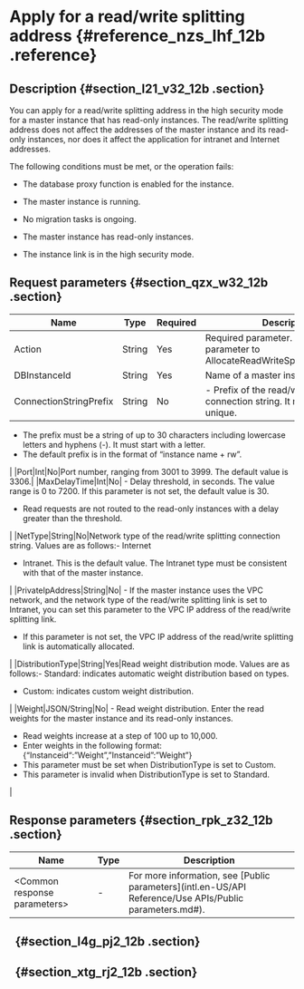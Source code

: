 # Apply for a read/write splitting address {#reference_nzs_lhf_12b .reference}

## Description {#section_l21_v32_12b .section}

You can apply for a read/write splitting address in the high security mode for a master instance that has read-only instances. The read/write splitting address does not affect the addresses of the master instance and its read-only instances, nor does it affect the application for intranet and Internet addresses.

The following conditions must be met, or the operation fails:

-   The database proxy function is enabled for the instance.
-   The master instance is running.

-   No migration tasks is ongoing.

-   The master instance has read-only instances.

-   The instance link is in the high security mode.


## Request parameters {#section_qzx_w32_12b .section}

|Name|Type|Required|Description|
|----|----|--------|-----------|
|Action|String|Yes|Required parameter. Set this parameter to AllocateReadWriteSplittingConnection.|
|DBInstanceId|String|Yes|Name of a master instance.|
|ConnectionStringPrefix|String|No| -   Prefix of the read/write splitting connection string. It must be globally unique.
-   The prefix must be a string of up to 30 characters including lowercase letters and hyphens \(-\). It must start with a letter.
-   The default prefix is in the format of “instance name + rw”.

 |
|Port|Int|No|Port number, ranging from 3001 to 3999. The default value is 3306.|
|MaxDelayTime|Int|No| -   Delay threshold, in seconds. The value range is 0 to 7200. If this parameter is not set, the default value is 30.
-   Read requests are not routed to the read-only instances with a delay greater than the threshold.

 |
|NetType|String|No|Network type of the read/write splitting connection string. Values are as follows:-   Internet
-   Intranet. This is the default value. The Intranet type must be consistent with that of the master instance.

|
|PrivateIpAddress|String|No| -   If the master instance uses the VPC network, and the network type of the read/write splitting link is set to Intranet, you can set this parameter to the VPC IP address of the read/write splitting link.
-   If this parameter is not set, the VPC IP address of the read/write splitting link is automatically allocated.

 |
|DistributionType|String|Yes|Read weight distribution mode. Values are as follows:-   Standard: indicates automatic weight distribution based on types.
-   Custom: indicates custom weight distribution.

|
|Weight|JSON/String|No| -   Read weight distribution. Enter the read weights for the master instance and its read-only instances.
-   Read weights increase at a step of 100 up to 10,000.
-   Enter weights in the following format: \{“Instanceid“:”Weight”,”Instanceid”:”Weight”\}
-   This parameter must be set when DistributionType is set to Custom.
-   This parameter is invalid when DistributionType is set to Standard.

 |

## Response parameters {#section_rpk_z32_12b .section}

|Name|Type|Description|
|----|----|-----------|
|<Common response parameters\>|-|For more information, see [Public parameters](intl.en-US/API Reference/Use APIs/Public parameters.md#).|

##   {#section_l4g_pj2_12b .section}

##   {#section_xtg_rj2_12b .section}

